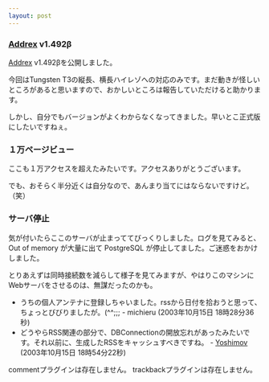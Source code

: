 ```yaml
---
layout: post
---
```

<h3><a href="/?page=Addrex" class="wikipage">Addrex</a> v1.492β</h3>
<p><a href="/?page=Addrex" class="wikipage">Addrex</a> v1.492βを公開しました。</p>
<p>今回はTungsten T3の縦長、横長ハイレゾへの対応のみです。まだ動きが怪しいところがあると思いますので、おかしいところは報告していただけると助かります。</p>
<p>しかし、自分でもバージョンがよくわからなくなってきました。早いとこ正式版にしたいですねぇ。</p>
<h3>１万ページビュー</h3>
<p>ここも１万アクセスを超えたみたいです。アクセスありがとうございます。</p>
<p>でも、おそらく半分近くは自分なので、あんまり当てにはならないですけど。（笑）</p>
<h3>サーバ停止</h3>
<p>気が付いたらここのサーバが止まっててびっくりしました。ログを見てみると、Out of memory が大量に出て PostgreSQL が停止してました。ご迷惑をおかけしました。</p>
<p>とりあえずは同時接続数を減らして様子を見てみますが、やはりこのマシンにWebサーバをさせるのは、無謀だったのかも。</p>
<ul>
<li>うちの個人アンテナに登録しちゃいました。rssから日付を拾おうと思って、ちょっとびびりましたが。(^^;;; - michieru (2003年10月15日 18時28分36秒)</li>
<li>どうやらRSS関連の部分で、DBConnectionの開放忘れがあったみたいです。それ以前に、生成したRSSをキャッシュすべきですね。 - <a href="/?page=Yoshimov" class="wikipage">Yoshimov</a> (2003年10月15日 18時54分22秒)</li>
</ul>
<p><span class="error">commentプラグインは存在しません。</span> <span class="error">trackbackプラグインは存在しません。</span> </p>
